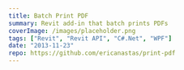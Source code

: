 ```yaml
---
title: Batch Print PDF
summary: Revit add-in that batch prints PDFs
coverImage: /images/placeholder.png
tags: ["Revit", "Revit API", "C#.Net", "WPF"]
date: "2013-11-23"
repo: https://github.com/ericanastas/print-pdf
---
```

